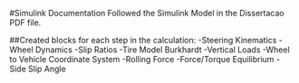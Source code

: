 #Simulink Documentation
Followed the Simulink Model in the Dissertacao PDF file.

##Created blocks for each step in the calculation:
-Steering Kinematics
-Wheel Dynamics
-Slip Ratios
-Tire Model Burkhardt
-Vertical Loads
-Wheel to Vehicle Coordinate System
-Rolling Force
-Force/Torque Equilibrium
-Side Slip Angle

